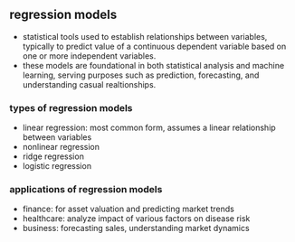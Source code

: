## regression models
- statistical tools used to establish relationships between variables, typically to predict value of a continuous dependent variable based on one or more independent variables.
- these models are foundational in both statistical analysis and machine learning, serving purposes such as prediction, forecasting, and understanding casual realtionships.
### types of regression models
- linear regression: most common form, assumes a linear relationship between variables
- nonlinear regression
- ridge regression
- logistic regression
### applications of regression models
- finance: for asset valuation and predicting market trends
- healthcare: analyze impact of various factors on disease risk
- business: forecasting sales, understanding market dynamics
